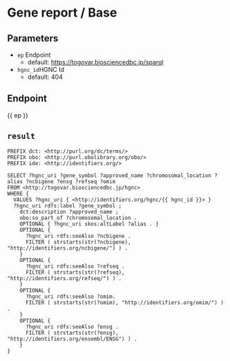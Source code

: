 # Gene report / Base

## Parameters

* `ep` Endpoint
  * default: https://togovar.biosciencedbc.jp/sparql
* `hgnc_id`HGNC Id
  * default: 404

## Endpoint

{{ ep }}

## `result`

```sparql
PREFIX dct: <http://purl.org/dc/terms/>
PREFIX obo: <http://purl.obolibrary.org/obo/>
PREFIX ide: <http://identifiers.org/>

SELECT ?hgnc_uri ?gene_symbol ?approved_name ?chromosomal_location ?alias ?ncbigene ?ensg ?refseq ?omim
FROM <http://togovar.biosciencedbc.jp/hgnc>
WHERE {
  VALUES ?hgnc_uri { <http://identifiers.org/hgnc/{{ hgnc_id }}> }
  ?hgnc_uri rdfs:label ?gene_symbol ;
    dct:description ?approved_name ;
    obo:so_part_of ?chromosomal_location .
    OPTIONAL { ?hgnc_uri skos:altLabel ?alias . }
    OPTIONAL {
      ?hgnc_uri rdfs:seeAlso ?ncbigene .
      FILTER ( strstarts(str(?ncbigene), "http://identifiers.org/ncbigene/") ) .
    }
    OPTIONAL {
      ?hgnc_uri rdfs:seeAlso ?refseq .
      FILTER ( strstarts(str(?refseq), "http://identifiers.org/refseq/") ) .
    }
    OPTIONAL {
      ?hgnc_uri rdfs:seeAlso ?omim.
      FILTER ( strstarts(str(?omim), "http://identifiers.org/omim/") ) .
    }
    OPTIONAL {
      ?hgnc_uri rdfs:seeAlso ?ensg .
      FILTER ( strstarts(str(?ensg), "http://identifiers.org/ensembl/ENSG") ) .
    }
}
```
